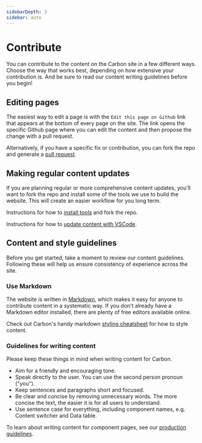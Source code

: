 ```yaml
---
sidebarDepth: 3
sidebar: auto
---
```


# Contribute

You can contribute to the content on the Carbon site in a few different ways.
Choose the way that works best, depending on how extensive your contribution is.
And be sure to read our content writing guidelines before you begin!

## Editing pages

The easiest way to edit a page is with the `Edit this page on Github` link that
appears at the bottom of every page on the site. The link opens the specific
Github page where you can edit the content and then propose the change with a
pull request.

Alternatively, if you have a specific fix or contribution, you can fork the repo
and generate a
[pull request](https://github.com/carbon-design-system/carbon-website/wiki/Creating-a-PR-through-github.com-UI).

## Making regular content updates

If you are planning regular or more comprehensive content updates, you'll want
to fork the repo and install some of the tools we use to build the website. This
will create an easier workflow for you long term.

Instructions for how to
[install tools](https://github.com/carbon-design-system/carbon-website/wiki/Updating-content-on-carbondesignsystem.com)
and fork the repo.

Instructions for how to
[update content with VSCode](https://github.com/carbon-design-system/carbon-website/wiki/Update-content-with-VSCode).

## Content and style guidelines

Before you get started, take a moment to review our content guidelines.
Following these will help us ensure consistency of experience across the site.

### Use Markdown

The website is written in
[Markdown](https://gatsby-theme-carbon.now.sh/components/markdown/), which makes
it easy for anyone to contribute content in a systematic way. If you don't
already have a Markdown editor installed, there are plenty of free editors
available online.

Check out Carbon's handy markdown
[styling cheatsheet](https://github.com/carbon-design-system/carbon-website/wiki/Markdown-cheatsheet)
for how to style content.

### Guidelines for writing content

Please keep these things in mind when writing content for Carbon.

- Aim for a friendly and encouraging tone.
- Speak directly to the user. You can use the second person pronoun ("you").
- Keep sentences and paragraphs short and focused.
- Be clear and concise by removing unnecessary words. The more concise the text,
  the easier it is for all users to understand.
- Use sentence case for everything, including component names, e.g. Content
  switcher and Data table.

To learn about writing content for component pages, see our [production guidelines](https://github.com/carbon-design-system/carbon-website/wiki/Production-guidelines#creating-content-for-component-pages).
